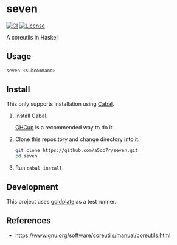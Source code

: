# seven

[![CI](https://github.com/a5ob7r/seven/actions/workflows/ci.yml/badge.svg)](https://github.com/a5ob7r/seven/actions/workflows/ci.yml)
[![License](https://img.shields.io/badge/License-BSD_3--Clause-blue.svg)](https://opensource.org/licenses/BSD-3-Clause)

A coreutils in Haskell

## Usage

```sh
seven <subcommand>
```

## Install

This only supports installation using [Cabal](https://www.haskell.org/cabal/).

1. Install Cabal.

    [GHCup](https://www.haskell.org/ghcup/) is a recommended way to do it.

2. Clone this repository and change directory into it.

    ```sh
    git clone https://github.com/a5ob7r/seven.git
    cd seven
    ```

3. Run `cabal install`.

## Development

This project uses [goldplate](https://github.com/fugue/goldplate) as a test runner.

## References

- https://www.gnu.org/software/coreutils/manual/coreutils.html
